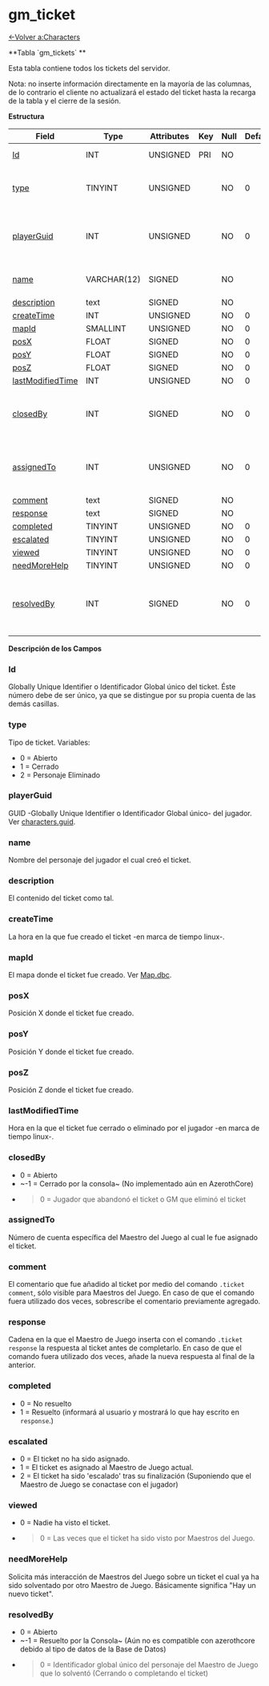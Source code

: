 # gm\_ticket

[<-Volver a:Characters](database-characters.md)

**Tabla \`gm\_tickets\` **

Esta tabla contiene todos los tickets del servidor.

Nota: no inserte información directamente en la mayoría de las columnas, de lo contrario el cliente no actualizará el estado del ticket hasta la recarga de la tabla y el cierre de la sesión.

**Estructura**

| Field                  | Type        | Attributes | Key | Null | Default | Extra          | Comment                                    |
| ---------------------- | ----------- | ---------- | --- | ---- | ------- | -------------- | ------------------------------------------ |
| [Id][1]                | INT         | UNSIGNED   | PRI | NO   |         | Auto increment |                                            |
| [type][2]              | TINYINT     | UNSIGNED   |     | NO   | 0       |                | 0 open, 1 closed, 2 character deleted      |
| [playerGuid][3]        | INT         | UNSIGNED   |     | NO   | 0       |                | Global Unique Identifier of ticket creator |
| [name][4]              | VARCHAR(12) | SIGNED     |     | NO   |         |                | Name of ticket creator                     |
| [description][5]       | text        | SIGNED     |     | NO   |         |                |                                            |
| [createTime][6]        | INT         | UNSIGNED   |     | NO   | 0       |                |                                            |
| [mapId][7]             | SMALLINT    | UNSIGNED   |     | NO   | 0       |                |                                            |
| [posX][8]              | FLOAT       | SIGNED     |     | NO   | 0       |                |                                            |
| [posY][9]              | FLOAT       | SIGNED     |     | NO   | 0       |                |                                            |
| [posZ][10]             | FLOAT       | SIGNED     |     | NO   | 0       |                |                                            |
| [lastModifiedTime][11] | INT         | UNSIGNED   |     | NO   | 0       |                |                                            |
| [closedBy][12]         | INT         | SIGNED     |     | NO   | 0       |                | -1 Closed by Console, >0 GUID of GM        |
| [assignedTo][13]       | INT         | UNSIGNED   |     | NO   | 0       |                | GUID of admin to whom ticket is assigned   |
| [comment][14]          | text        | SIGNED     |     | NO   |         |                |                                            |
| [response][15]         | text        | SIGNED     |     | NO   |         |                |                                            |
| [completed][16]        | TINYINT     | UNSIGNED   |     | NO   | 0       |                |                                            |
| [escalated][17]        | TINYINT     | UNSIGNED   |     | NO   | 0       |                |                                            |
| [viewed][18]           | TINYINT     | UNSIGNED   |     | NO   | 0       |                |                                            |
| [needMoreHelp][19]     | TINYINT     | UNSIGNED   |     | NO   | 0       |                |                                            |
| [resolvedBy][20]       | INT         | SIGNED     |     | NO   | 0       |                | -1 Resolved by Console, >0 GUID of GM      |

[1]: #id
[2]: #type
[3]: #playerguid
[4]: #name
[5]: #description
[6]: #createtime
[7]: #mapid
[8]: #posx
[9]: #posy
[10]: #posz
[11]: #lastmodifiedtime
[12]: #closedby
[13]: #assignedto
[14]: #comment
[15]: #response
[16]: #completed
[17]: #escalated
[18]: #viewed
[19]: #needmorehelp
[20]: #resolvedby

**Descripción de los Campos**

### Id

Globally Unique Identifier o Identificador Global único del ticket. Éste número debe de ser único, ya que se distingue por su propia cuenta de las demás casillas.

### type

Tipo de ticket. Variables: 
- 0 = Abierto
- 1 = Cerrado
- 2 = Personaje Eliminado

### playerGuid

GUID -Globally Unique Identifier o Identificador Global único- del jugador. Ver [characters.guid](characters#guid).

### name

Nombre del personaje del jugador el cual creó el ticket.

### description

El contenido del ticket como tal.

### createTime

La hora en la que fue creado el ticket -en marca de tiempo linux-.

### mapId

El mapa donde el ticket fue creado. Ver [Map.dbc](map).

### posX

Posición X donde el ticket fue creado.

### posY

Posición Y donde el ticket fue creado.

### posZ

Posición Z donde el ticket fue creado.

### lastModifiedTime

Hora en la que el ticket fue cerrado o eliminado por el jugador -en marca de tiempo linux-.

### closedBy

- 0 = Abierto
- ~-1 = Cerrado por la consola~ (No implementado aún en AzerothCore)
- > 0 = Jugador que abandonó el ticket o GM que eliminó el ticket

### assignedTo

Número de cuenta específica del Maestro del Juego al cual le fue asignado el ticket.

### comment

El comentario que fue añadido al ticket por medio del comando `.ticket comment`, sólo visible para Maestros del Juego. En caso de que el comando fuera utilizado dos veces, sobrescribe el comentario previamente agregado.
### response

Cadena en la que el Maestro de Juego inserta con el comando `.ticket response` la respuesta al ticket antes de completarlo. En caso de que el comando fuera utilizado dos veces, añade la nueva respuesta al final de la anterior.

### completed

- 0 = No resuelto
- 1 = Resuelto (informará al usuario y mostrará lo que hay escrito en `response`.)

### escalated

- 0 = El ticket no ha sido asignado.
- 1 = El ticket es asignado al Maestro de Juego actual.
- 2 = El ticket ha sido 'escalado' tras su finalización (Suponiendo que el Maestro de Juego se conactase con el jugador) 

### viewed

- 0 = Nadie ha visto el ticket.
- > 0 = Las veces que el ticket ha sido visto por Maestros del Juego.

### needMoreHelp

Solicita más interacción de Maestros del Juego sobre un ticket el cual ya ha sido solventado por otro Maestro de Juego. Básicamente significa "Hay un nuevo ticket".

### resolvedBy

- 0 = Abierto
- ~-1 = Resuelto por la Consola~ (Aún no es compatible con azerothcore debido al tipo de datos de la Base de Datos)
- > 0 = Identificador global único del personaje del Maestro de Juego que lo solventó (Cerrando o completando el ticket)
